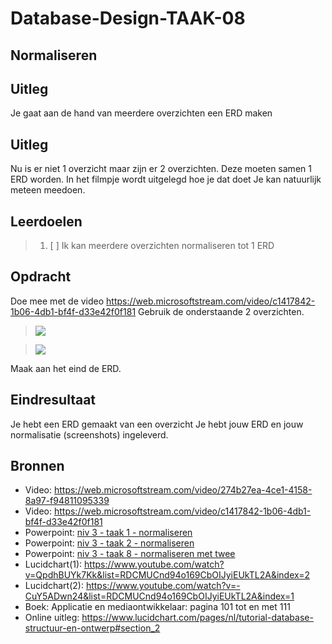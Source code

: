 # Database-Design-TAAK-08

## Normaliseren

## Uitleg
Je gaat aan de hand van meerdere overzichten een ERD maken


## Uitleg
Nu is er niet 1 overzicht maar zijn er 2 overzichten. Deze moeten samen 1 ERD worden.
In het filmpje wordt uitgelegd hoe je dat doet
Je kan natuurlijk meteen meedoen.

## Leerdoelen
> 1. [ ] Ik kan meerdere overzichten normaliseren tot 1 ERD

## Opdracht

Doe mee met de video https://web.microsoftstream.com/video/c1417842-1b06-4db1-bf4f-d33e42f0f181 
Gebruik de onderstaande 2 overzichten.
> <img src="https://github.com/ROC-van-Amsterdam-College-Amstelland/DATABASE-DESIGN/blob/master/niveau3/taak08/oefening 8a.png">

> <img src="https://github.com/ROC-van-Amsterdam-College-Amstelland/DATABASE-DESIGN/blob/master/niveau3/taak08/oefening 8b.png">

Maak aan het eind de ERD.

## Eindresultaat

Je hebt een ERD gemaakt van een overzicht
Je hebt jouw ERD en jouw normalisatie (screenshots) ingeleverd.

## Bronnen
- Video: https://web.microsoftstream.com/video/274b27ea-4ce1-4158-8a97-f94811095339  
- Video: https://web.microsoftstream.com/video/c1417842-1b06-4db1-bf4f-d33e42f0f181  
- Powerpoint: <a href="https://github.com/ROC-van-Amsterdam-College-Amstelland/DATABASE-DESIGN/blob/master/niveau3/taak01/niv 3 - taak 1 - normaliseren.pdf">niv 3 - taak 1 - normaliseren</a>  
- Powerpoint: <a href="https://github.com/ROC-van-Amsterdam-College-Amstelland/DATABASE-DESIGN/blob/master/niveau3/taak02/niv 3 - taak 2 - normaliseren.pdf">niv 3 - taak 2 - normaliseren</a>  
- Powerpoint: <a href="https://github.com/ROC-van-Amsterdam-College-Amstelland/DATABASE-DESIGN/blob/master/niveau3/taak02/niv 3 - taak 8 - normaliseren met twee.pdf">niv 3 - taak 8 - normaliseren met twee</a>  
- Lucidchart(1): https://www.youtube.com/watch?v=QpdhBUYk7Kk&list=RDCMUCnd94o169CbOIJyiEUkTL2A&index=2  
- Lucidchart(2): https://www.youtube.com/watch?v=-CuY5ADwn24&list=RDCMUCnd94o169CbOIJyiEUkTL2A&index=1  
- Boek: Applicatie en mediaontwikkelaar: pagina 101 tot en met 111  
- Online uitleg: https://www.lucidchart.com/pages/nl/tutorial-database-structuur-en-ontwerp#section_2  

